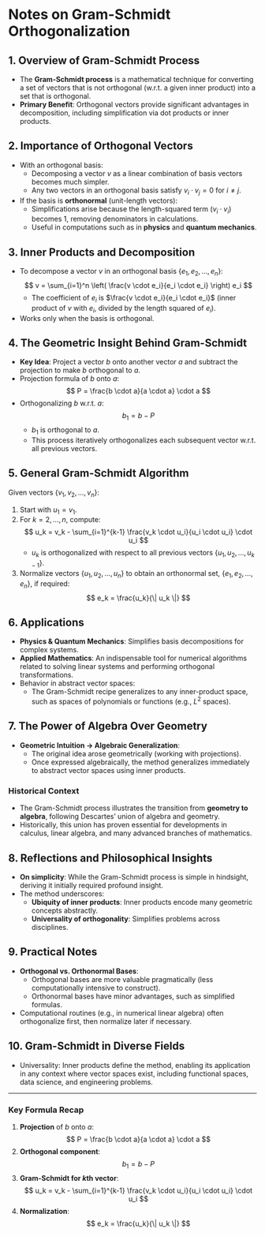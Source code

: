 # Notes on Gram-Schmidt Orthogonalization  

## 1. Overview of Gram-Schmidt Process  
- The **Gram-Schmidt process** is a mathematical technique for converting a set of vectors that is not orthogonal (w.r.t. a given inner product) into a set that is orthogonal.  
- **Primary Benefit**: Orthogonal vectors provide significant advantages in decomposition, including simplification via dot products or inner products.  

## 2. Importance of Orthogonal Vectors  
- With an orthogonal basis:
  - Decomposing a vector $v$ as a linear combination of basis vectors becomes much simpler.
  - Any two vectors in an orthogonal basis satisfy $v_i \cdot v_j = 0$ for $i \neq j$.  
- If the basis is **orthonormal** (unit-length vectors):
  - Simplifications arise because the length-squared term ($v_i \cdot v_i$) becomes $1$, removing denominators in calculations.  
  - Useful in computations such as in **physics** and **quantum mechanics**.

## 3. Inner Products and Decomposition  
- To decompose a vector $v$ in an orthogonal basis $\{ e_1, e_2, \dots, e_n \}$:  
  $$
  v = \sum_{i=1}^n \left( \frac{v \cdot e_i}{e_i \cdot e_i} \right) e_i
  $$  
  - The coefficient of $e_i$ is $\frac{v \cdot e_i}{e_i \cdot e_i}$ (inner product of $v$ with $e_i$, divided by the length squared of $e_i$).  
- Works only when the basis is orthogonal.  

## 4. The Geometric Insight Behind Gram-Schmidt  
- **Key Idea**: Project a vector $b$ onto another vector $a$ and subtract the projection to make $b$ orthogonal to $a$.  
- Projection formula of $b$ onto $a$:  
  $$
  P = \frac{b \cdot a}{a \cdot a} \cdot a
  $$  
- Orthogonalizing $b$ w.r.t. $a$:  
  $$
  b_1 = b - P
  $$  
  - $b_1$ is orthogonal to $a$.  
  - This process iteratively orthogonalizes each subsequent vector w.r.t. all previous vectors.

## 5. General Gram-Schmidt Algorithm  
Given vectors $\{ v_1, v_2, \dots, v_n \}$:
1. Start with $u_1 = v_1$.
2. For $k = 2, \dots, n$, compute:
   $$
   u_k = v_k - \sum_{i=1}^{k-1} \frac{v_k \cdot u_i}{u_i \cdot u_i} \cdot u_i
   $$  
   - $u_k$ is orthogonalized with respect to all previous vectors $\{ u_1, u_2, \dots, u_{k-1} \}$.  
3. Normalize vectors $\{ u_1, u_2, \dots, u_n \}$ to obtain an orthonormal set, $\{ e_1, e_2, \dots, e_n \}$, if required:
   $$
   e_k = \frac{u_k}{\| u_k \|}
   $$

## 6. Applications  
- **Physics & Quantum Mechanics**: Simplifies basis decompositions for complex systems.
- **Applied Mathematics**: An indispensable tool for numerical algorithms related to solving linear systems and performing orthogonal transformations.  
- Behavior in abstract vector spaces:  
  - The Gram-Schmidt recipe generalizes to any inner-product space, such as spaces of polynomials or functions (e.g., $L^2$ spaces).  

## 7. The Power of Algebra Over Geometry  
- **Geometric Intuition → Algebraic Generalization**:
  - The original idea arose geometrically (working with projections).
  - Once expressed algebraically, the method generalizes immediately to abstract vector spaces using inner products.  

### Historical Context  
- The Gram-Schmidt process illustrates the transition from **geometry to algebra**, following Descartes’ union of algebra and geometry.  
- Historically, this union has proven essential for developments in calculus, linear algebra, and many advanced branches of mathematics.  

## 8. Reflections and Philosophical Insights  
- **On simplicity**: While the Gram-Schmidt process is simple in hindsight, deriving it initially required profound insight.  
- The method underscores:
  - **Ubiquity of inner products**: Inner products encode many geometric concepts abstractly.
  - **Universality of orthogonality**: Simplifies problems across disciplines.  

## 9. Practical Notes  
- **Orthogonal vs. Orthonormal Bases**:
  - Orthogonal bases are more valuable pragmatically (less computationally intensive to construct).  
  - Orthonormal bases have minor advantages, such as simplified formulas.  
- Computational routines (e.g., in numerical linear algebra) often orthogonalize first, then normalize later if necessary.

## 10. Gram-Schmidt in Diverse Fields  
- Universality: Inner products define the method, enabling its application in any context where vector spaces exist, including functional spaces, data science, and engineering problems.  

---

### Key Formula Recap  
1. **Projection** of $b$ onto $a$:
   $$
   P = \frac{b \cdot a}{a \cdot a} \cdot a
   $$
2. **Orthogonal component**:
   $$
   b_1 = b - P
   $$  
3. **Gram-Schmidt for $k$th vector**:
   $$
   u_k = v_k - \sum_{i=1}^{k-1} \frac{v_k \cdot u_i}{u_i \cdot u_i} \cdot u_i
   $$  
4. **Normalization**:
   $$
   e_k = \frac{u_k}{\| u_k \|}
   $$